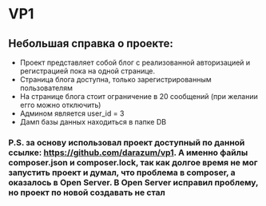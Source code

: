 # VP1
## Небольшая справка о проекте:
* Проект представляет собой блог с реализованной авторизацией и регистрацией пока на одной странице.
* Страница блога доступна, только зарегистрированным пользователям
* На странице блога стоит ограничение в 20 сообщений (при желании егго можно отключить)
* Админом является user_id = 3
* Дамп базы данных находиться в папке DB
### P.S. за основу использовал проект доступный по данной ссылке: https://github.com/darazum/vp1. А именно файлы composer.json и composer.lock, так как долгое время не мог запустить проект и думал, что проблема в composer, а оказалось в Open Server. В Open Server исправил проблему, но проект по новой создавать не стал
